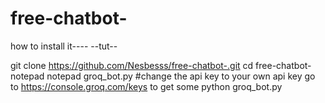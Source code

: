 # free-chatbot-
how to install it----
--tut--








git clone https://github.com/Nesbesss/free-chatbot-.git
cd free-chatbot-
notepad notepad groq_bot.py #change the api key to your own api key go to https://console.groq.com/keys to get some 
python groq_bot.py

